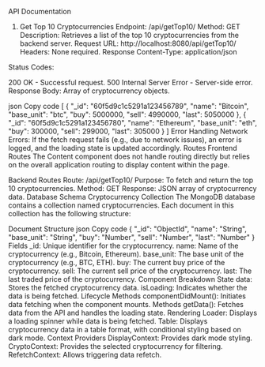 API Documentation
1. Get Top 10 Cryptocurrencies
Endpoint: /api/getTop10/
Method: GET
Description: Retrieves a list of the top 10 cryptocurrencies from the backend server.
Request
URL: http://localhost:8080/api/getTop10/
Headers: None required.
Response
Content-Type: application/json

Status Codes:

200 OK - Successful request.
500 Internal Server Error - Server-side error.
Response Body: Array of cryptocurrency objects.

json
Copy code
[
  {
    "_id": "60f5d9c1c5291a123456789",
    "name": "Bitcoin",
    "base_unit": "btc",
    "buy": 5000000,
    "sell": 4990000,
    "last": 5050000
  },
  {
    "_id": "60f5d9c1c5291a123456780",
    "name": "Ethereum",
    "base_unit": "eth",
    "buy": 300000,
    "sell": 299000,
    "last": 305000
  }
]
Error Handling
Network Errors: If the fetch request fails (e.g., due to network issues), an error is logged, and the loading state is updated accordingly.
Routes
Frontend Routes
The Content component does not handle routing directly but relies on the overall application routing to display content within the page.

Backend Routes
Route: /api/getTop10/
Purpose: To fetch and return the top 10 cryptocurrencies.
Method: GET
Response: JSON array of cryptocurrency data.
Database Schema
Cryptocurrency Collection
The MongoDB database contains a collection named cryptocurrencies. Each document in this collection has the following structure:

Document Structure
json
Copy code
{
  "_id": "ObjectId",
  "name": "String",
  "base_unit": "String",
  "buy": "Number",
  "sell": "Number",
  "last": "Number"
}
Fields
_id: Unique identifier for the cryptocurrency.
name: Name of the cryptocurrency (e.g., Bitcoin, Ethereum).
base_unit: The base unit of the cryptocurrency (e.g., BTC, ETH).
buy: The current buy price of the cryptocurrency.
sell: The current sell price of the cryptocurrency.
last: The last traded price of the cryptocurrency.
Component Breakdown
State
data: Stores the fetched cryptocurrency data.
isLoading: Indicates whether the data is being fetched.
Lifecycle Methods
componentDidMount(): Initiates data fetching when the component mounts.
Methods
getData(): Fetches data from the API and handles the loading state.
Rendering
Loader: Displays a loading spinner while data is being fetched.
Table: Displays cryptocurrency data in a table format, with conditional styling based on dark mode.
Context Providers
DisplayContext: Provides dark mode styling.
CryptoContext: Provides the selected cryptocurrency for filtering.
RefetchContext: Allows triggering data refetch.

